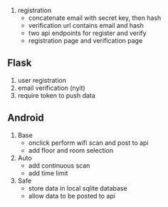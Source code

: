 1. registration
    * concatenate email with secret key, then hash
    * verification url contains email and hash
    * two api endpoints for register and verify
    * registration page and verification page



## Flask
1. user registration
2. email verification (nyit)
3. require token to push data

## Android
1. Base
    * onclick perform wifi scan and post to api
    * add floor and room selection
2. Auto
    * add continuous scan
    * add time limit
3. Safe
    * store data in local sqlite database
    * allow data to be posted to api
